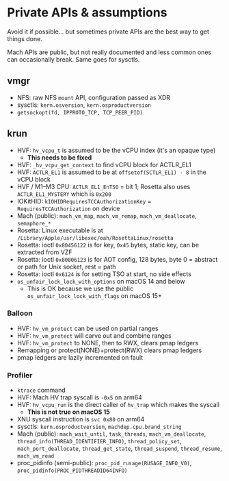 # Private APIs & assumptions

Avoid it if possible... but sometimes private APIs are the best way to get things done.

Mach APIs are public, but not really documented and less common ones can occasionally break. Same goes for sysctls.

## vmgr

- NFS: raw NFS `mount` API, configuration passed as XDR
- sysctls: `kern.osversion`, `kern.osproductversion`
- `getsockopt(fd, IPPROTO_TCP, TCP_PEER_PID)`

## krun

- HVF: `hv_vcpu_t` is assumed to be the vCPU index (it's an opaque type)
  - **This needs to be fixed**
- HVF: `_hv_vcpu_get_context` to find vCPU block for ACTLR_EL1
- HVF: `ACTLR_EL1` is assumed to be at `offsetof(SCTLR_EL1) - 8` in the vCPU block
- HVF / M1–M3 CPU: `ACTLR_EL1_EnTSO` = bit 1; Rosetta also uses `ACTLR_EL1_MYSTERY` which is `0x200`
- IOKitHID: `kIOHIDRequiresTCCAuthorizationKey` = `RequiresTCCAuthorization` on device
- Mach (public): `mach_vm_map`, `mach_vm_remap`, `mach_vm_deallocate`, `semaphore_*`
- Rosetta: Linux executable is at `/Library/Apple/usr/libexec/oah/RosettaLinux/rosetta`
- Rosetta: ioctl `0x80456122` is for key, `0x45` bytes, static key, can be extracted from VZF
- Rosetta: ioctl `0x80806123` is for AOT config, 128 bytes, byte 0 = abstract or path for Unix socket, rest = path
- Rosetta: ioctl `0x6124` is for setting TSO at start, no side effects
- `os_unfair_lock_lock_with_options` on macOS 14 and below
  - This is OK because we use the public `os_unfair_lock_lock_with_flags` on macOS 15+

### Balloon

- HVF: `hv_vm_protect` can be used on partial ranges
- HVF: `hv_vm_protect` will carve out and combine ranges
- HVF: `hv_vm_protect` to NONE, then to RWX, clears pmap ledgers
- Remapping or protect(NONE)+protect(RWX) clears pmap ledgers
- pmap ledgers are lazily incremented on fault

### Profiler

- `ktrace` command
- HVF: Mach HV trap syscall is `-0x5` on arm64
- HVF: `hv_vcpu_run` is the direct caller of `hv_trap` which makes the syscall
  - **This is not true on macOS 15**
- XNU syscall instruction is `svc 0x80` on arm64
- sysctls: `kern.osproductversion`, `machdep.cpu.brand_string`
- Mach (public): `mach_wait_until`, `task_threads`, `mach_vm_deallocate`, `thread_info(THREAD_IDENTIFIER_INFO)`, `thread_policy_set`, `mach_port_deallocate`, `thread_get_state`, `thread_suspend`, `thread_resume`, `mach_vm_read`
- proc_pidinfo (semi-public): `proc_pid_rusage(RUSAGE_INFO_V0)`, `proc_pidinfo(PROC_PIDTHREADID64INFO)`
